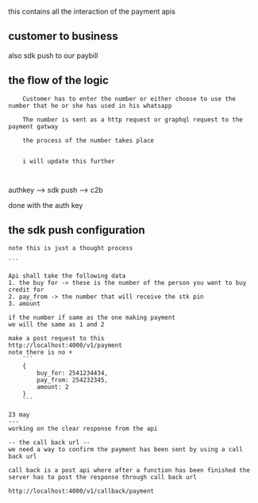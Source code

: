 this contains all the interaction of the payment apis

## customer to business 
also sdk push to our paybill


## the flow of the logic

```
    Customer has to enter the number or either choose to use the number that he or she has used in his whatsapp
    
    The number is sent as a http request or graphql request to the payment gatway
    
    the process of the number takes place
    

    i will update this further



```
authkey --> sdk push --> c2b

done with the auth key

## the sdk push configuration 
    note this is just a thought process

    ```

    Api shall take the following data
    1. the buy for -> these is the number of the person you want to buy credit for
    2. pay_from -> the number that will receive the stk pin 
    3. amount

    if the number if same as the one making payment 
    we will the same as 1 and 2
```
make a post request to this
http://localhost:4000/v1/payment
note there is no +
    ```
    {
        buy_for: 2541234434,
        pay_from: 254232345,
        amount: 2
    }
    ```

23 may
---
working on the clear response from the api

-- the call back url --
we need a way to confirm the payment has been sent by using a call back url

call back is a post api where after a function has been finished the server has to post the response through call back url

http://localhost:4000/v1/callback/payment

